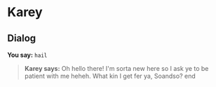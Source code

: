 # Karey


## Dialog

**You say:** `hail`



>**Karey says:** Oh hello there! I'm sorta new here so I ask ye to be patient with me heheh. What kin I get fer ya, Soandso?
end
